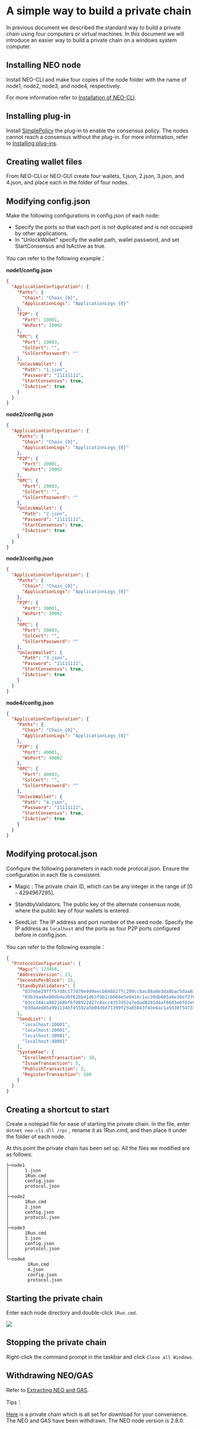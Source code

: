 # A simple way to build a private chain

In previous document we described the standard way to build a private chain using four computers or virtual machines. In this document we will introduce an easier way to build a private chain on a windows system computer.

## Installing NEO node

Install NEO-CLI and make four copies of the node folder with the name of node1, node2, node3, and node4, respectively.

For more information refer to [Installation of NEO-CLI](../../node/cli/setup.md). 

## Installing plug-in

Install [SimplePolicy](https://github.com/neo-project/neo-plugins/releases/download/v2.9.0/SimplePolicy.zip) the plug-in to enable the consensus policy. The nodes cannot reach a consensus without the plug-in. For more information, refer to [Installing plug-ins](../../node/plugin.md#installing-plug-ins).

## Creating wallet files

From NEO-CLI or NEO-GUI create four wallets, 1.json, 2.json, 3.json, and 4.json, and place each in the folder of four nodes. 

## Modifying config.json

Make the following configurations in config.json of each node:

- Specify the ports so that each port is not duplicated and is not occupied by other applications.
- In "UnlockWallet" specify the wallet path, wallet password, and set  StartConsensus and IsActive as true.


You can refer to the following example：

**node1/config.json**

```json
{
  "ApplicationConfiguration": {
    "Paths": {
      "Chain": "Chain_{0}",
      "ApplicationLogs": "ApplicationLogs_{0}"
    },
    "P2P": {
      "Port": 10001,
      "WsPort": 10002
    },
    "RPC": {
      "Port": 10003,
      "SslCert": "",
      "SslCertPassword": ""
    },
    "UnlockWallet": {
      "Path": "1.json",
      "Password": "11111111",
      "StartConsensus": true,
      "IsActive": true
    }
  }
}
```

**node2/config.json**

```json
{
  "ApplicationConfiguration": {
    "Paths": {
      "Chain": "Chain_{0}",
      "ApplicationLogs": "ApplicationLogs_{0}"
    },
    "P2P": {
      "Port": 20001,
      "WsPort": 20002
    },
    "RPC": {
      "Port": 20003,
      "SslCert": "",
      "SslCertPassword": ""
    },
    "UnlockWallet": {
      "Path": "2.json",
      "Password": "11111111",
      "StartConsensus": true,
      "IsActive": true
    }
  }
}
```

**node3/config.json**

```json
{
  "ApplicationConfiguration": {
    "Paths": {
      "Chain": "Chain_{0}",
      "ApplicationLogs": "ApplicationLogs_{0}"
    },
    "P2P": {
      "Port": 30001,
      "WsPort": 30002
    },
    "RPC": {
      "Port": 30003,
      "SslCert": "",
      "SslCertPassword": ""
    },
    "UnlockWallet": {
      "Path": "3.json",
      "Password": "11111111",
      "StartConsensus": true,
      "IsActive": true
    }
  }
}
```

**node4/config.json**

```json
{
  "ApplicationConfiguration": {
    "Paths": {
      "Chain": "Chain_{0}",
      "ApplicationLogs": "ApplicationLogs_{0}"
    },
    "P2P": {
      "Port": 40001,
      "WsPort": 40002
    },
    "RPC": {
      "Port": 40003,
      "SslCert": "",
      "SslCertPassword": ""
    },
    "UnlockWallet": {
      "Path": "4.json",
      "Password": "11111111",
      "StartConsensus": true,
      "IsActive": true
    }
  }
}
```

## Modifying protocal.json

Configure the following parameters in each node protocal.json. Ensure the configuration in each file is consistent.

- Magic : The private chain ID, which can be any integer in the range of [0 - 4294967295].

- StandbyValidators: The public key of the alternate consensus node, where the public key of four wallets is entered.

- SeedList: The IP address and port number of the seed node. Specify the IP address as `localhost` and the ports as four P2P ports configured before in config.json.


You can refer to the following example：

```json
{
  "ProtocolConfiguration": {
    "Magic": 123456,
    "AddressVersion": 23,
    "SecondsPerBlock": 15,
    "StandbyValidators": [
      "037ebe29fff57d8c177870e9d9eecb046b27fc290ccbac88a0e3da8bac5daa630d",
      "03b34a4be80db4a38f62bb41d63f9b1cb664e5e0416c1ac39db605a8e30ef270cc",
      "03cc384ca982168bf6f08922d27c8acc4357d52a7e8ad8281d4af6683e6f63e94d",
      "03da4ed85a991134bf45592a5b04d6d71399f23a85843f43e6ac1a5d30f5473711"
    ],
    "SeedList": [
      "localhost:10001",
      "localhost:20001",
      "localhost:30001",
      "localhost:40001"
    ],
    "SystemFee": {
      "EnrollmentTransaction": 10,
      "IssueTransaction": 5,
      "PublishTransaction": 5,
      "RegisterTransaction": 100
    }
  }
}
```

## Creating a shortcut to start

Create a notepad file for ease of starting the private chain. In the file, enter `dotnet neo-cli.dll /rpc`  , rename it as 1Run.cmd, and then place it under the folder of each node.

At this point the private chain has been set up. All the files  we modified are as follows:

```
├─node1
│      1.json
│      1Run.cmd
│      config.json
│      protocol.json
│
├─node2
│      1Run.cmd
│      2.json
│      config.json
│      protocol.json
│
├─node3
│      1Run.cmd
│      3.json
│      config.json
│      protocol.json
│
└─node4
        1Run.cmd
        4.json
        config.json
        protocol.json
```

## Starting the private chain

Enter each node directory and double-click `1Run.cmd`.

![](../../../assets/privatechain_demo.png)

## Stopping the private chain

Right-click the command prompt in the taskbar and click `Close all Windows`.

## Withdrawing NEO/GAS

Refer to [Extracting NEO and GAS](../private-chain.md#5-extracting-neo-and-gas).

Tips：

[Here](https://github.com/chenzhitong/NEO-Private-Net) is a private chain which is all set for download for your convenience. The NEO and GAS have been withdrawn. The NEO node version is 2.8.0.